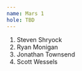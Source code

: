 ```yaml
---
name: Mars 1
hole: TBD
---
```


1. Steven Shryock
2. Ryan Monigan
3. Jonathan Townsend
4. Scott Wessels